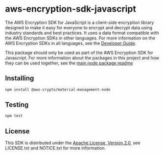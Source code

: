 # aws-encryption-sdk-javascript

The AWS Encryption SDK for JavaScript is a client-side encryption library
designed to make it easy for everyone to encrypt
and decrypt data using industry standards and best practices.
It uses a data format compatible with the AWS Encryption SDKs in other languages.
For more information on the AWS Encryption SDKs in all languages,
see the [Developer Guide](https://docs.aws.amazon.com/encryption-sdk/latest/developer-guide/introduction.html).

This package should only be used as part of the AWS Encryption SDK for Javascript.
For more information about the packages in this project
and how they can be used together,
see the [main node package readme](https://github.com/awslabs/aws-encryption-sdk-javascript/blob/master/modules/client-node/Readme.md)

## Installing

```sh
npm install @aws-crypto/material-management-node
```

## Testing

```sh
npm test
```

## License

This SDK is distributed under the
[Apache License, Version 2.0](http://www.apache.org/licenses/LICENSE-2.0),
see LICENSE.txt and NOTICE.txt for more information.
